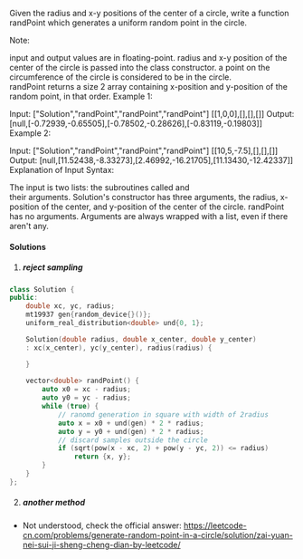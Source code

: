 Given the radius and x-y positions of the center of a circle, write a function randPoint which generates a uniform random point in the circle.

Note:

input and output values are in floating-point.
radius and x-y position of the center of the circle is passed into the class constructor.
a point on the circumference of the circle is considered to be in the circle.
randPoint returns a size 2 array containing x-position and y-position of the random point, in that order.
Example 1:

Input: 
["Solution","randPoint","randPoint","randPoint"]
[[1,0,0],[],[],[]]
Output: [null,[-0.72939,-0.65505],[-0.78502,-0.28626],[-0.83119,-0.19803]]
Example 2:

Input: 
["Solution","randPoint","randPoint","randPoint"]
[[10,5,-7.5],[],[],[]]
Output: [null,[11.52438,-8.33273],[2.46992,-16.21705],[11.13430,-12.42337]]
Explanation of Input Syntax:

The input is two lists: the subroutines called and their arguments. Solution's constructor has three arguments, the radius, x-position of the center, and y-position of the center of the circle. randPoint has no arguments. Arguments are always wrapped with a list, even if there aren't any.



#### Solutions

1. ##### reject sampling

```c++
class Solution {
public:
    double xc, yc, radius;
    mt19937 gen{random_device{}()};
    uniform_real_distribution<double> und{0, 1};

    Solution(double radius, double x_center, double y_center) 
    : xc(x_center), yc(y_center), radius(radius) {

    }
    
    vector<double> randPoint() {
        auto x0 = xc - radius;
        auto y0 = yc - radius;
        while (true) {
            // ranomd generation in square with width of 2radius
            auto x = x0 + und(gen) * 2 * radius;
            auto y = y0 + und(gen) * 2 * radius;
            // discard samples outside the circle
            if (sqrt(pow(x - xc, 2) + pow(y - yc, 2)) <= radius)
                return {x, y};
        }
    }
};
```

2. ##### another method

- Not understood, check the official answer: https://leetcode-cn.com/problems/generate-random-point-in-a-circle/solution/zai-yuan-nei-sui-ji-sheng-cheng-dian-by-leetcode/